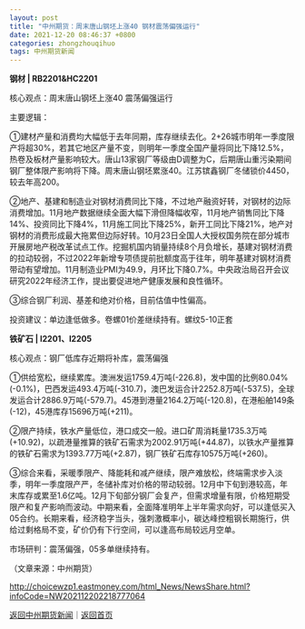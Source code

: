 ```yaml
---
layout: post
title: "中州期货：周末唐山钢坯上涨40 钢材震荡偏强运行"
date: 2021-12-20 08:46:37 +0800
categories: zhongzhouqihuo
tags: 中州期货新闻
---
```

<p><strong>钢材 | RB2201&HC2201</strong></p>
 <p>核心观点：周末唐山钢坯上涨40 震荡偏强运行</p>
 <p>主要逻辑：</p>
 <p>①建材产量和消费均大幅低于去年同期，库存继续去化。2+26城市明年一季度限产将超30%，若其它地区产量不变，则明年一季度全国产量将同比下降12.5%，热卷及板材产量影响较大。唐山13家钢厂等级由D调整为C，后期唐山重污染期间钢厂整体限产影响将下降。周末唐山钢坯累涨40。江苏镔鑫钢厂冬储锁价4450，较去年高200。</p>
 <p>②地产、基建和制造业对钢材消费同比下降，不过地产融资好转，对钢材的边际消费增加。11月地产数据继续全面大幅下滑但降幅收窄，11月地产销售同比下降14%、投资同比下降4%，11月施工同比下降25%，新开工同比下降21%，地产对钢材的消费形成最大拖累但边际好转。10月23日全国人大授权国务院在部分城市开展房地产税改革试点工作。挖掘机国内销量持续8个月负增长，基建对钢材消费的拉动较弱，不过2022年新增专项债提前批额度高于往年，明年基建对钢材消费带动有望增加。11月制造业PMI为49.9，月环比下降0.7%。中央政治局召开会议研究2022年经济工作，提出要促进地产健康发展和良性循环。</p>
 <p>③综合钢厂利润、基差和绝对价格，目前估值中性偏高。</p>
 <p>投资建议：单边逢低做多。卷螺01价差继续持有。螺纹5-10正套</p>
 <p><strong>铁矿石 | I2201、I2205</strong></p>
 <p>核心观点：钢厂低库存近期将补库，震荡偏强</p>
 <p>①供给宽松，继续累库。澳洲发运1759.4万吨(-226.8)，发中国的比例80.04%(-0.1%)，巴西发运493.4万吨(-310.7)，澳巴发运合计2252.8万吨(-537.5)，全球发运合计2886.9万吨(-579.7)。45港到港量2164.2万吨(-120.8)，在港船舶149条(-12)，45港库存15696万吨(+211)。</p>
 <p>②限产持续，铁水产量低位，港口成交一般。进口矿周消耗量1735.3万吨(+10.92)，以疏港量推算的铁矿石需求为2002.91万吨(+44.87)，以铁水产量推算的铁矿石需求为1393.77万吨(+2.87)，钢厂铁矿石库存10575万吨(+260)。</p>
 <p>③综合来看，采暖季限产、降能耗和减产继续，限产难放松，终端需求步入淡季，明年一季度限产严，冬储补库对价格的带动较弱。12月中下旬到港较高，年末库存或累至1.6亿吨。12月下旬部分钢厂会复产，但需求增量有限，价格短期受限产和复产影响而波动。中期来看，全面降准明年上半年需求向好，可以逢低买入05合约。长期来看，经济稳字当头，强刺激概率小，碳达峰控粗钢长期施行，供给过剩格局不变，矿价仍有下行空间，可以逢高布局较远月空单。</p>
 <p>市场研判：震荡偏强，05多单继续持有。</p><p class="em_media">（文章来源：中州期货）</p>

<http://choicewzp1.eastmoney.com/html_News/NewsShare.html?infoCode=NW202112202218777064>

[返回中州期货新闻](//finews.withounder.com/category/zhongzhouqihuo.html)｜[返回首页](//finews.withounder.com/)